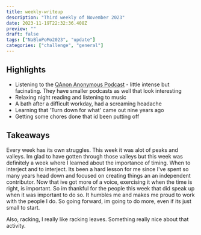 ```yaml
---
title: weekly-writeup
description: "Third weekly of November 2023"
date: 2023-11-19T22:32:36.408Z
preview: ""
draft: false
tags: ["NaBloPoMo2023", "update"]
categories: ["challenge", "general"]
---
```


## Highlights

- Listening to the [QAnon Anonymous Podcast](https://www.patreon.com/qanonanonymous) - little intense but facinating. They have smaller podcasts as well that look interesting
- Relaxing night reading and listening to music
- A bath after a difficult workday, had a screaming headache
- Learning that 'Turn down for what' came out nine years ago
- Getting some chores done that id been putting off

## Takeaways

Every week has its own struggles. This week it was alot of peaks and valleys. Im glad to have gotten through those valleys but this week was definitely a week where I learned about the importance of timing. When to interject and to interject. Its been a hard lesson for me since I've spent so many years head down and focused on creating things an an independent contributor. Now that ive got more of a voice, exercising it when the time is right, is important. So im thankful for the people this week that did speak up when it was important to do so. It humbles me and makes me proud to work with the people I do. So going forward, im going to do more, even if its just small to start.

Also, racking, I really like racking leaves. Something really nice about that activity.
